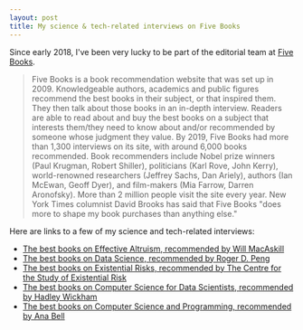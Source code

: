 ```yaml
---
layout: post
title: My science & tech-related interviews on Five Books
---
```


Since early 2018, I've been very lucky to be part of the editorial team at [Five Books](https://www.fivebooks.com).

> Five Books is a book recommendation website that was set up in 2009. Knowledgeable authors, academics and public figures recommend the best books in their subject, or that inspired them. They then talk about those books in an in-depth interview. Readers are able to read about and buy the best books on a subject that interests them/they need to know about and/or recommended by someone whose judgment they value.
> By 2019, Five Books had more than 1,300 interviews on its site, with around 6,000 books recommended. Book recommenders include Nobel prize winners (Paul Krugman, Robert Shiller), politicians (Karl Rove, John Kerry), world-renowned researchers (Jeffrey Sachs, Dan Ariely), authors (Ian McEwan, Geoff Dyer), and film-makers (Mia Farrow, Darren Aronofsky).
> More than 2 million people visit the site every year. New York Times columnist David Brooks has said that Five Books "does more to shape my book purchases than anything else."

Here are links to a few of my science and tech-related interviews:

* [The best books on Effective Altruism, recommended by Will MacAskill](https://fivebooks.com/best-books/effective-altruism-will-macaskill/)
* [The best books on Data Science, recommended by Roger D. Peng](https://fivebooks.com/best-books/data-science-roger-peng/)
* [The best books on Existential Risks, recommended by The Centre for the Study of Existential Risk](https://fivebooks.com/interviewer/edouard-mathieu/)
* [The best books on Computer Science for Data Scientists, recommended by Hadley Wickham](https://fivebooks.com/best-books/computer-science-data-science-hadley-wickham/)
* [The best books on Computer Science and Programming, recommended by Ana Bell](https://fivebooks.com/best-books/programming-computer-science-ana-bell/)
